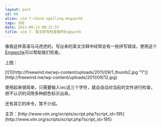 ```yaml
---
layout: post
id: 60
alias: vim-7-check-spelling-engspchk
tags: IDE
date: 2011-09-13 00:22:57
title: vim 7. 英文拼写检查插件Engspchk
---
```


像我这样英语马马虎虎的，写出来的英文注释中经常会有一些拼写错误，使用这个[Engspchk](http://www.vim.org/scripts/script.php?script_id=195)可以帮助我们检查。
<p>上图：
<p>[![1](http://freewind.me/wp-content/uploads/2011/09/1_thumb2.jpg "1")](http://freewind.me/wp-content/uploads/2011/09/12.jpg)
<p>使用起来很简单，只需要输入\ec这三个字符，就会自动对当前的文件进行检查，把不认识的词用多种颜色标示出来。
<p>还有其它的命令，暂不介绍。
<p>主页：[http://www.vim.org/scripts/script.php?script_id=195](http://www.vim.org/scripts/script.php?script_id=195)
